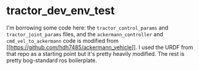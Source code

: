 # tractor_dev_env_test

I'm borrowing some code here: the `tractor_control_params` and
`tractor_joint_params` files, and the `ackermann_controller` and
`cmd_vel_to_ackermann` code is modified from
[[https://github.com/hdh7485/ackermann_vehicle]]. I used the URDF from that
repo as a starting point but it's pretty heavily modified. The rest is pretty
bog-standard ros boilerplate.
